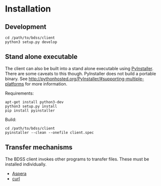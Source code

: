 # Installation

## Development

```
cd /path/to/bdss/client
python3 setup.py develop
```

## Stand alone executable

The client can also be built into a stand alone executable using [PyInstaller](http://www.pyinstaller.org/).
There are some caveats to this though. PyInstaller does not build a portable binary. See
http://pythonhosted.org/PyInstaller/#supporting-multiple-platforms for more information.

Requirements:

```Shell
apt-get install python3-dev
python3 setup.py install
pip install pyinstaller
```

Build:

```Shell
cd /path/to/bdss/client
pyinstaller --clean --onefile client.spec
```

## Transfer mechanisms

The BDSS client invokes other programs to transfer files. These must be installed individually.

* [Aspera](/client/docs/transfer_mechanisms/Aspera.md#Installation)
* [curl](/client/docs/transfer_mechanisms/curl.md#Installation)
